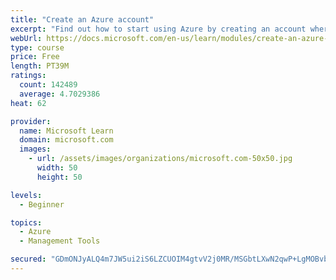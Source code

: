 ```yaml
---
title: "Create an Azure account"
excerpt: "Find out how to start using Azure by creating an account where you’ll see services and personal settings for identity, billing, and preferences."
webUrl: https://docs.microsoft.com/en-us/learn/modules/create-an-azure-account/
type: course
price: Free
length: PT39M
ratings:
  count: 142489
  average: 4.7029386
heat: 62

provider:
  name: Microsoft Learn
  domain: microsoft.com
  images:
    - url: /assets/images/organizations/microsoft.com-50x50.jpg
      width: 50
      height: 50

levels:
  - Beginner

topics:
  - Azure
  - Management Tools

secured: "GDmONJyALQ4m7JW5ui2iS6LZCUOIM4gtvV2j0MR/MSGbtLXwN2qwP+LgMOBvbDVpHXFAvTvn2OLMmUQ0yxko0pJhGC8kjOcKQFjMF3cU1kNNtzTRggmmqOIjY6DmYz5NJPpHwGk43ChA2jSHWsN+z4QXf2y/QG2GKxg0n1exqwz7is8bxKCozFEftuLgqI05WCS+NWHbxxpeJSndVYZvje5TTE6hUYzOE6pB6LjJcsb5pOss6CE2sUP2gewjP98ei42FDIkQcKYLQPBbPADXpOhkIwObI1Er230eZrmW5lc6HYGoRX2vygLIiUgxzELyIGAAI3dyM/w7qkJQCcG+/gkKXOS76SjDxbwblkK7rt4pApbNccPFZm+AP6lJzrr0Nb3y6LCZAOB5fm9A8w3hAfmMVrK3YT9nBilBIvyRrB+8pv66GZhCYvTRUjORbPyE;UMmF4ENYG+HCtdlkli8XYg=="
---
```


